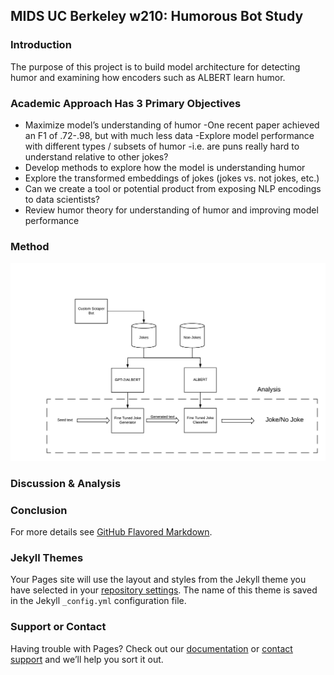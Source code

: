 ## MIDS UC Berkeley w210: Humorous Bot Study

### Introduction

The purpose of this project is to build model architecture for detecting humor and examining how encoders such as ALBERT learn humor.

### Academic Approach Has 3 Primary Objectives
- Maximize model’s understanding of humor
  -One recent paper achieved an F1 of .72-.98, but with much less data
-Explore model performance with different types / subsets of humor
  -i.e. are puns really hard to understand relative to other jokes?
- Develop methods to explore how the model is understanding humor
- Explore the transformed embeddings of jokes (jokes vs. not jokes, etc.)
- Can we create a tool or potential product from exposing NLP encodings to data scientists?
- Review humor theory for understanding of humor and improving model performance

### Method

![Data Pipeline](https://github.com/jlee-snn/humorousbert.io/blob/master/DataFlow.png)

### Discussion & Analysis

### Conclusion

For more details see [GitHub Flavored Markdown](https://guides.github.com/features/mastering-markdown/).

### Jekyll Themes

Your Pages site will use the layout and styles from the Jekyll theme you have selected in your [repository settings](https://github.com/jlee-snn/humorousbert.io/settings). The name of this theme is saved in the Jekyll `_config.yml` configuration file.

### Support or Contact

Having trouble with Pages? Check out our [documentation](https://help.github.com/categories/github-pages-basics/) or [contact support](https://github.com/contact) and we’ll help you sort it out.
